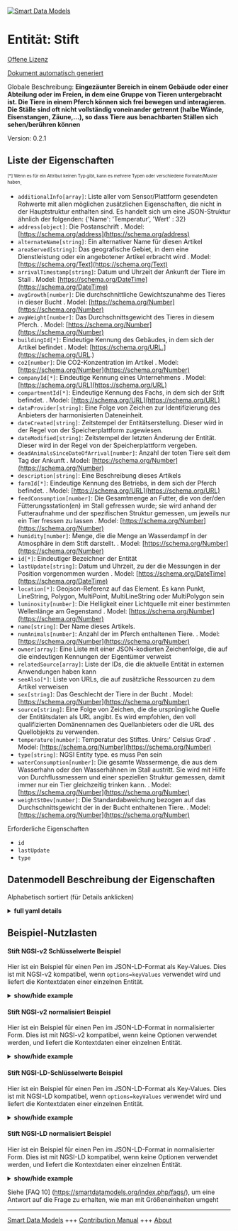 <!-- 10-Header -->  
[![Smart Data Models](https://smartdatamodels.org/wp-content/uploads/2022/01/SmartDataModels_logo.png "Logo")](https://smartdatamodels.org)  
Entität: Stift  
==============<!-- /10-Header -->  
<!-- 15-License -->  
[Offene Lizenz](https://github.com/smart-data-models//dataModel.Agrifood/blob/master/Pen/LICENSE.md)  
[Dokument automatisch generiert](https://docs.google.com/presentation/d/e/2PACX-1vTs-Ng5dIAwkg91oTTUdt8ua7woBXhPnwavZ0FxgR8BsAI_Ek3C5q97Nd94HS8KhP-r_quD4H0fgyt3/pub?start=false&loop=false&delayms=3000#slide=id.gb715ace035_0_60)  
<!-- /15-License -->  
<!-- 20-Description -->  
Globale Beschreibung: **Eingezäunter Bereich in einem Gebäude oder einer Abteilung oder im Freien, in dem eine Gruppe von Tieren untergebracht ist. Die Tiere in einem Pferch können sich frei bewegen und interagieren. Die Ställe sind oft nicht vollständig voneinander getrennt (halbe Wände, Eisenstangen, Zäune,...), so dass Tiere aus benachbarten Ställen sich sehen/berühren können**  
Version: 0.2.1  
<!-- /20-Description -->  
<!-- 30-PropertiesList -->  

## Liste der Eigenschaften  

<sup><sub>[*] Wenn es für ein Attribut keinen Typ gibt, kann es mehrere Typen oder verschiedene Formate/Muster haben</sub></sup>.  
- `additionalInfo[array]`: Liste aller vom Sensor/Plattform gesendeten Rohwerte mit allen möglichen zusätzlichen Eigenschaften, die nicht in der Hauptstruktur enthalten sind. Es handelt sich um eine JSON-Struktur ähnlich der folgenden: {'Name': 'Temperatur', 'Wert' : 32}  - `address[object]`: Die Postanschrift  . Model: [https://schema.org/address](https://schema.org/address)- `alternateName[string]`: Ein alternativer Name für diesen Artikel  - `areaServed[string]`: Das geografische Gebiet, in dem eine Dienstleistung oder ein angebotener Artikel erbracht wird  . Model: [https://schema.org/Text](https://schema.org/Text)- `arrivalTimestamp[string]`: Datum und Uhrzeit der Ankunft der Tiere im Stall  . Model: [https://schema.org/DateTime](https://schema.org/DateTime)- `avgGrowth[number]`: Die durchschnittliche Gewichtszunahme des Tieres in dieser Bucht  . Model: [https://schema.org/Number](https://schema.org/Number)- `avgWeight[number]`: Das Durchschnittsgewicht des Tieres in diesem Pferch.  . Model: [https://schema.org/Number](https://schema.org/Number)- `buildingId[*]`: Eindeutige Kennung des Gebäudes, in dem sich der Artikel befindet  . Model: [https://schema.org/URL.](https://schema.org/URL.)- `co2[number]`: Die CO2-Konzentration im Artikel  . Model: [https://schema.org/Number](https://schema.org/Number)- `companyId[*]`: Eindeutige Kennung eines Unternehmens  . Model: [https://schema.org/URL](https://schema.org/URL)- `compartmentId[*]`: Eindeutige Kennung des Fachs, in dem sich der Stift befindet.  . Model: [https://schema.org/URL](https://schema.org/URL)- `dataProvider[string]`: Eine Folge von Zeichen zur Identifizierung des Anbieters der harmonisierten Dateneinheit.  - `dateCreated[string]`: Zeitstempel der Entitätserstellung. Dieser wird in der Regel von der Speicherplattform zugewiesen.  - `dateModified[string]`: Zeitstempel der letzten Änderung der Entität. Dieser wird in der Regel von der Speicherplattform vergeben.  - `deadAnimalsSinceDateOfArrival[number]`: Anzahl der toten Tiere seit dem Tag der Ankunft  . Model: [https://schema.org/Number](https://schema.org/Number)- `description[string]`: Eine Beschreibung dieses Artikels  - `farmId[*]`: Eindeutige Kennung des Betriebs, in dem sich der Pferch befindet.  . Model: [https://schema.org/URL](https://schema.org/URL)- `feedConsumption[number]`: Die Gesamtmenge an Futter, die von der/den Fütterungsstation(en) im Stall gefressen wurde; sie wird anhand der Futteraufnahme und der spezifischen Struktur gemessen, um jeweils nur ein Tier fressen zu lassen  . Model: [https://schema.org/Number](https://schema.org/Number)- `humidity[number]`: Menge, die die Menge an Wasserdampf in der Atmosphäre in dem Stift darstellt.  . Model: [https://schema.org/Number](https://schema.org/Number)- `id[*]`: Eindeutiger Bezeichner der Entität  - `lastUpdate[string]`: Datum und Uhrzeit, zu der die Messungen in der Position vorgenommen wurden  . Model: [https://schema.org/DateTime](https://schema.org/DateTime)- `location[*]`: Geojson-Referenz auf das Element. Es kann Punkt, LineString, Polygon, MultiPoint, MultiLineString oder MultiPolygon sein  - `luminosity[number]`: Die Helligkeit einer Lichtquelle mit einer bestimmten Wellenlänge am Gegenstand  . Model: [https://schema.org/Number](https://schema.org/Number)- `name[string]`: Der Name dieses Artikels.  - `numAnimals[number]`: Anzahl der im Pferch enthaltenen Tiere.  . Model: [https://schema.org/Number](https://schema.org/Number)- `owner[array]`: Eine Liste mit einer JSON-kodierten Zeichenfolge, die auf die eindeutigen Kennungen der Eigentümer verweist  - `relatedSource[array]`: Liste der IDs, die die aktuelle Entität in externen Anwendungen haben kann  - `seeAlso[*]`: Liste von URLs, die auf zusätzliche Ressourcen zu dem Artikel verweisen  - `sex[string]`: Das Geschlecht der Tiere in der Bucht  . Model: [https://schema.org/Number](https://schema.org/Number)- `source[string]`: Eine Folge von Zeichen, die die ursprüngliche Quelle der Entitätsdaten als URL angibt. Es wird empfohlen, den voll qualifizierten Domänennamen des Quellanbieters oder die URL des Quellobjekts zu verwenden.  - `temperature[number]`: Temperatur des Stiftes.  Unirs:' Celsius Grad'  . Model: [https://schema.org/Number](https://schema.org/Number)- `type[string]`: NGSI Entity type. es muss Pen sein  - `waterConsumption[number]`: Die gesamte Wassermenge, die aus dem Wasserhahn oder den Wasserhähnen im Stall austritt. Sie wird mit Hilfe von Durchflussmessern und einer speziellen Struktur gemessen, damit immer nur ein Tier gleichzeitig trinken kann.  . Model: [https://schema.org/Number](https://schema.org/Number)- `weightStDev[number]`: Die Standardabweichung bezogen auf das Durchschnittsgewicht der in der Bucht enthaltenen Tiere.  . Model: [https://schema.org/Number](https://schema.org/Number)<!-- /30-PropertiesList -->  
<!-- 35-RequiredProperties -->  
Erforderliche Eigenschaften  
- `id`  - `lastUpdate`  - `type`  <!-- /35-RequiredProperties -->  
<!-- 40-RequiredProperties -->  
<!-- /40-RequiredProperties -->  
<!-- 50-DataModelHeader -->  
## Datenmodell Beschreibung der Eigenschaften  
Alphabetisch sortiert (für Details anklicken)  
<!-- /50-DataModelHeader -->  
<!-- 60-ModelYaml -->  
<details><summary><strong>full yaml details</strong></summary>    
```yaml  
Pen:    
  description: 'Fenced area in a building or department or outside housing a group of animals. Animals in a pen can move and interact freely. Pens are often not completely separated from each other (half walls, iron bars, fences,…), making it possible that animals from neighbouring pens can see/touch'    
  properties:    
    additionalInfo:    
      description: 'list of all the raw values sent by the sensor/platform with all the possible extra properties that are not included in the main structure. It is a JSON structure similar to this: {''name'': ''temperature'', ''value'' : 32}'    
      items:    
        properties:    
          name:    
            type: string    
          value:    
            anyOf:    
              - type: string    
              - type: number    
              - type: boolean    
        type: object    
      type: array    
      x-ngsi:    
        type: Property    
    address:    
      description: 'The mailing address'    
      properties:    
        addressCountry:    
          description: 'Property. The country. For example, Spain. Model:''https://schema.org/addressCountry'''    
          type: string    
        addressLocality:    
          description: 'Property. The locality in which the street address is, and which is in the region. Model:''https://schema.org/addressLocality'''    
          type: string    
        addressRegion:    
          description: 'Property. The region in which the locality is, and which is in the country. Model:''https://schema.org/addressRegion'''    
          type: string    
        postOfficeBoxNumber:    
          description: 'Property. The post office box number for PO box addresses. For example, 03578. Model:''https://schema.org/postOfficeBoxNumber'''    
          type: string    
        postalCode:    
          description: 'Property. The postal code. For example, 24004. Model:''https://schema.org/https://schema.org/postalCode'''    
          type: string    
        streetAddress:    
          description: 'Property. The street address. Model:''https://schema.org/streetAddress'''    
          type: string    
      type: object    
      x-ngsi:    
        model: https://schema.org/address    
        type: Property    
    alternateName:    
      description: 'An alternative name for this item'    
      type: string    
      x-ngsi:    
        type: Property    
    areaServed:    
      description: 'The geographic area where a service or offered item is provided'    
      type: string    
      x-ngsi:    
        model: https://schema.org/Text    
        type: Property    
    arrivalTimestamp:    
      description: 'Date and Time for the arrival of animals to the Pen'    
      format: date-time    
      type: string    
      x-ngsi:    
        model: https://schema.org/DateTime    
        type: Property    
    avgGrowth:    
      description: 'The average growth in weight of the animal in this pen'    
      minimum: 0    
      type: number    
      x-ngsi:    
        model: https://schema.org/Number    
        type: Property    
    avgWeight:    
      description: 'The average weight of the animal in this Pen. '    
      minimum: 0    
      type: number    
      x-ngsi:    
        model: https://schema.org/Number    
        type: Property    
        units: Kg    
    buildingId:    
      anyOf:    
        - description: 'Property. Identifier with format of any NGSI entity'    
          maxLength: 256    
          minLength: 1    
          pattern: ^[\w\-\.\{\}\$\+\*\[\]`|~^@!,:\\]+$    
          type: string    
        - description: 'Property. Identifier format of any NGSI entity.'    
          format: uri    
          type: string    
      description: 'Unique identifier of the Building the item is located in'    
      x-ngsi:    
        model: https://schema.org/URL.    
        type: Relationship    
    co2:    
      description: 'The CO2 concentration in the item'    
      minimum: 0    
      type: number    
      x-ngsi:    
        model: https://schema.org/Number    
        type: Property    
    companyId:    
      anyOf:    
        - description: 'Property. Identifier format of any NGSI entity'    
          maxLength: 256    
          minLength: 1    
          pattern: ^[\w\-\.\{\}\$\+\*\[\]`|~^@!,:\\]+$    
          type: string    
        - description: 'Property. Identifier format of any NGSI entity'    
          format: uri    
          type: string    
      description: 'Unique identifier of a company'    
      x-ngsi:    
        model: https://schema.org/URL    
        type: Relationship    
    compartmentId:    
      anyOf:    
        - description: 'Property. Identifier format of any NGSI entity'    
          maxLength: 256    
          minLength: 1    
          pattern: ^[\w\-\.\{\}\$\+\*\[\]`|~^@!,:\\]+$    
          type: string    
        - description: 'Property. Identifier format of any NGSI entity'    
          format: uri    
          type: string    
      description: 'Unique identifier of the Compartment the Pen is located in.'    
      x-ngsi:    
        model: https://schema.org/URL    
        type: Relationship    
    dataProvider:    
      description: 'A sequence of characters identifying the provider of the harmonised data entity.'    
      type: string    
      x-ngsi:    
        type: Property    
    dateCreated:    
      description: 'Entity creation timestamp. This will usually be allocated by the storage platform.'    
      format: date-time    
      type: string    
      x-ngsi:    
        type: Property    
    dateModified:    
      description: 'Timestamp of the last modification of the entity. This will usually be allocated by the storage platform.'    
      format: date-time    
      type: string    
      x-ngsi:    
        type: Property    
    deadAnimalsSinceDateOfArrival:    
      description: 'Number of dead animals since the date of arrival'    
      minimum: 0    
      type: number    
      x-ngsi:    
        model: https://schema.org/Number    
        type: Property    
    description:    
      description: 'A description of this item'    
      type: string    
      x-ngsi:    
        type: Property    
    farmId:    
      anyOf:    
        - description: 'Property. Identifier format of any NGSI entity'    
          maxLength: 256    
          minLength: 1    
          pattern: ^[\w\-\.\{\}\$\+\*\[\]`|~^@!,:\\]+$    
          type: string    
        - description: 'Property. Identifier format of any NGSI entity'    
          format: uri    
          type: string    
      description: 'Unique identifier of the Farm the Pen is located in.'    
      x-ngsi:    
        model: https://schema.org/URL    
        type: Relationship    
    feedConsumption:    
      description: 'The total amount of food that has been eaten from the feeding station(s) in the pen.It is measured through feed intakes and specific structure to let only one animal at a time to eat'    
      minimum: 0    
      type: number    
      x-ngsi:    
        model: https://schema.org/Number    
        type: Property    
        units: Kg    
    humidity:    
      description: 'Quantity representing the amount of water vapour in the atmosphere in the pen. '    
      maximum: 1    
      minimum: 0    
      type: number    
      x-ngsi:    
        model: https://schema.org/Number    
        type: Property    
    id:    
      anyOf: &pen_-_properties_-_owner_-_items_-_anyof    
        - description: 'Property. Identifier format of any NGSI entity'    
          maxLength: 256    
          minLength: 1    
          pattern: ^[\w\-\.\{\}\$\+\*\[\]`|~^@!,:\\]+$    
          type: string    
        - description: 'Property. Identifier format of any NGSI entity'    
          format: uri    
          type: string    
      description: 'Unique identifier of the entity'    
      x-ngsi:    
        type: Property    
    lastUpdate:    
      description: 'Date and time at which the measurements in the item were taken'    
      format: date-time    
      type: string    
      x-ngsi:    
        model: https://schema.org/DateTime    
        type: Property    
        units: Seconds    
    location:    
      description: 'Geojson reference to the item. It can be Point, LineString, Polygon, MultiPoint, MultiLineString or MultiPolygon'    
      oneOf:    
        - description: 'Geoproperty. Geojson reference to the item. Point'    
          properties:    
            bbox:    
              items:    
                type: number    
              minItems: 4    
              type: array    
            coordinates:    
              items:    
                type: number    
              minItems: 2    
              type: array    
            type:    
              enum:    
                - Point    
              type: string    
          required:    
            - type    
            - coordinates    
          title: 'GeoJSON Point'    
          type: object    
        - description: 'Geoproperty. Geojson reference to the item. LineString'    
          properties:    
            bbox:    
              items:    
                type: number    
              minItems: 4    
              type: array    
            coordinates:    
              items:    
                items:    
                  type: number    
                minItems: 2    
                type: array    
              minItems: 2    
              type: array    
            type:    
              enum:    
                - LineString    
              type: string    
          required:    
            - type    
            - coordinates    
          title: 'GeoJSON LineString'    
          type: object    
        - description: 'Geoproperty. Geojson reference to the item. Polygon'    
          properties:    
            bbox:    
              items:    
                type: number    
              minItems: 4    
              type: array    
            coordinates:    
              items:    
                items:    
                  items:    
                    type: number    
                  minItems: 2    
                  type: array    
                minItems: 4    
                type: array    
              type: array    
            type:    
              enum:    
                - Polygon    
              type: string    
          required:    
            - type    
            - coordinates    
          title: 'GeoJSON Polygon'    
          type: object    
        - description: 'Geoproperty. Geojson reference to the item. MultiPoint'    
          properties:    
            bbox:    
              items:    
                type: number    
              minItems: 4    
              type: array    
            coordinates:    
              items:    
                items:    
                  type: number    
                minItems: 2    
                type: array    
              type: array    
            type:    
              enum:    
                - MultiPoint    
              type: string    
          required:    
            - type    
            - coordinates    
          title: 'GeoJSON MultiPoint'    
          type: object    
        - description: 'Geoproperty. Geojson reference to the item. MultiLineString'    
          properties:    
            bbox:    
              items:    
                type: number    
              minItems: 4    
              type: array    
            coordinates:    
              items:    
                items:    
                  items:    
                    type: number    
                  minItems: 2    
                  type: array    
                minItems: 2    
                type: array    
              type: array    
            type:    
              enum:    
                - MultiLineString    
              type: string    
          required:    
            - type    
            - coordinates    
          title: 'GeoJSON MultiLineString'    
          type: object    
        - description: 'Geoproperty. Geojson reference to the item. MultiLineString'    
          properties:    
            bbox:    
              items:    
                type: number    
              minItems: 4    
              type: array    
            coordinates:    
              items:    
                items:    
                  items:    
                    items:    
                      type: number    
                    minItems: 2    
                    type: array    
                  minItems: 4    
                  type: array    
                type: array    
              type: array    
            type:    
              enum:    
                - MultiPolygon    
              type: string    
          required:    
            - type    
            - coordinates    
          title: 'GeoJSON MultiPolygon'    
          type: object    
      x-ngsi:    
        type: Geoproperty    
    luminosity:    
      description: 'The brightness of a light source of a certain wavelength at the item'    
      minimum: 0    
      type: number    
      x-ngsi:    
        model: https://schema.org/Number    
        type: Property    
        units: LUX    
    name:    
      description: 'The name of this item.'    
      type: string    
      x-ngsi:    
        type: Property    
    numAnimals:    
      description: 'Number of animals contained in the Pen.'    
      minimum: 0    
      type: number    
      x-ngsi:    
        model: https://schema.org/Number    
        type: Property    
    owner:    
      description: 'A List containing a JSON encoded sequence of characters referencing the unique Ids of the owner(s)'    
      items:    
        anyOf: *pen_-_properties_-_owner_-_items_-_anyof    
        description: 'Property. Unique identifier of the entity'    
      type: array    
      x-ngsi:    
        type: Property    
    relatedSource:    
      description: 'List of IDs the current entity may have in external applications'    
      items:    
        - type: object    
          values:    
            application:    
              anyOf: *pen_-_properties_-_owner_-_items_-_anyof    
              description: 'Property. Unique identifier of the entity'    
            applicationEntityId:    
              type: string    
      type: array    
      x-ngsi:    
        type: Property    
    seeAlso:    
      description: 'list of uri pointing to additional resources about the item'    
      oneOf:    
        - items:    
            format: uri    
            type: string    
          minItems: 1    
          type: array    
        - format: uri    
          type: string    
      x-ngsi:    
        type: Property    
    sex:    
      description: 'The sex of the animals contained in the pen'    
      enum:    
        - M    
        - F    
        - unknown    
        - ""    
      type: string    
      x-ngsi:    
        model: https://schema.org/Number    
        type: Property    
    source:    
      description: 'A sequence of characters giving the original source of the entity data as a URL. Recommended to be the fully qualified domain name of the source provider, or the URL to the source object.'    
      type: string    
      x-ngsi:    
        type: Property    
    temperature:    
      description: 'Temperature of the Pen.  Unirs:'' Celsius degree'''    
      type: number    
      x-ngsi:    
        model: https://schema.org/Number    
        type: Property    
    type:    
      description: 'NGSI Entity type. it has to be Pen'    
      enum:    
        - Pen    
      type: string    
      x-ngsi:    
        type: Property    
    waterConsumption:    
      description: 'The total amount of water that came out from the tap or taps in the pen. It is measured through flowmeters and specific structure to let only one animal at a time drink.'    
      minimum: 0    
      type: number    
      x-ngsi:    
        model: https://schema.org/Number    
        type: Property    
    weightStDev:    
      description: 'The standard deviation associated to the average weight of the animals contained in the Pen.'    
      type: number    
      x-ngsi:    
        model: https://schema.org/Number    
        type: Property    
  required:    
    - id    
    - type    
    - lastUpdate    
  type: object    
  x-derived-from: ""    
  x-disclaimer: 'Redistribution and use in source and binary forms, with or without modification, are permitted  provided that the license conditions are met. Copyleft (c) 2021 Contributors to Smart Data Models Program'    
  x-license-url: https://github.com/smart-data-models/dataModel.Agrifood/blob/master/Pen/LICENSE.md    
  x-model-schema: https://smart-data-models.github.io/dataModel.Agrifood/Pen/schema.json    
  x-model-tags: ""    
  x-version: 0.2.1    
```  
</details>    
<!-- /60-ModelYaml -->  
<!-- 70-MiddleNotes -->  
<!-- /70-MiddleNotes -->  
<!-- 80-Examples -->  
## Beispiel-Nutzlasten  
#### Stift NGSI-v2 Schlüsselwerte Beispiel  
Hier ist ein Beispiel für einen Pen im JSON-LD-Format als Key-Values. Dies ist mit NGSI-v2 kompatibel, wenn `options=keyValues` verwendet wird und liefert die Kontextdaten einer einzelnen Entität.  
<details><summary><strong>show/hide example</strong></summary>    
```json  
{  
  "id": "e24b1aa9-d9bf-4f50-8583-3d51ade41588",  
  "type": "Pen",  
  "additionalInfo": [  
    {  
      "name": "Farm1FeedTray",  
      "value": 1  
    },  
    {  
      "name": "Farm1DepartmentId",  
      "value": "43"  
    },  
    {  
      "name": "Farm1ValveId",  
      "value": "69"  
    },  
    {  
      "name": "Farm1PenId",  
      "value": "1"  
    },  
    {  
      "name": "Farm1BuildingId",  
      "value": "2"  
    }  
  ],  
  "buildingId": "5ee3dbc8-343b-40a7-ac04-dec67215ff98",  
  "companyId": "4579b77f-31c1-44ef-b200-9a2407cc82e9",  
  "compartmentId": "ab8680c6-3e82-40fb-8577-f6a0ab717586",  
  "empty": false,  
  "farmId": "3b6473e3-fdc9-4646-b1cf-d41e3af58eff",  
  "lastUpdate": "2020-04-12T20:44:55",  
  "sex": "",  
  "temperature": 25  
}  
```  
</details>  
#### Stift NGSI-v2 normalisiert Beispiel  
Hier ist ein Beispiel für einen Pen im JSON-LD-Format in normalisierter Form. Dies ist mit NGSI-v2 kompatibel, wenn keine Optionen verwendet werden, und liefert die Kontextdaten einer einzelnen Entität.  
<details><summary><strong>show/hide example</strong></summary>    
```json  
{  
  "id": "e24b1aa9-d9bf-4f50-8583-3d51ade41588",  
  "type": "pen",  
  "additionalInfo": {  
    "type": "array",  
    "value": [  
      {  
        "name": "Farm1FeedTray",  
        "value": 1  
      },  
      {  
        "name": "Farm1DepartmentId",  
        "value": "43"  
      },  
      {  
        "name": "Farm1ValveId",  
        "value": "69"  
      },  
      {  
        "name": "Farm1PenId",  
        "value": "1"  
      },  
      {  
        "name": "Farm1BuildingId",  
        "value": "2"  
      }  
    ]  
  },  
  "buildingId": {  
    "type": "string",  
    "value": "5ee3dbc8-343b-40a7-ac04-dec67215ff98"  
  },  
  "companyId": {  
    "type": "string",  
    "value": "4579b77f-31c1-44ef-b200-9a2407cc82e9"  
  },  
  "compartmentId": {  
    "type": "string",  
    "value": "ab8680c6-3e82-40fb-8577-f6a0ab717586"  
  },  
  "empty": {  
    "type": "boolean",  
    "value": "false"  
  },  
  "farmId": {  
    "type": "string",  
    "value": "3b6473e3-fdc9-4646-b1cf-d41e3af58eff"  
  },  
  "lastUpdate": {  
    "type": "string",  
    "value": "2020-04-12T20:44:55"  
  },  
  "sex": {  
    "type": "string",  
    "value": ""  
  },  
  "temperature": {  
    "type": "number",  
    "value": 25  
  }  
}  
```  
</details>  
#### Stift NGSI-LD-Schlüsselwerte Beispiel  
Hier ist ein Beispiel für einen Pen im JSON-LD-Format als Key-Values. Dies ist mit NGSI-LD kompatibel, wenn `options=keyValues` verwendet wird und liefert die Kontextdaten einer einzelnen Entität.  
<details><summary><strong>show/hide example</strong></summary>    
```json  
{  
    "id": "e24b1aa9-d9bf-4f50-8583-3d51ade41588",  
    "type": "Pen",  
    "additionalInfo": [  
        {  
            "name": "Farm1FeedTray",  
            "value": 1  
        },  
        {  
            "name": "Farm1DepartmentId",  
            "value": "43"  
        },  
        {  
            "name": "Farm1ValveId",  
            "value": "69"  
        },  
        {  
            "name": "Farm1PenId",  
            "value": "1"  
        },  
        {  
            "name": "Farm1BuildingId",  
            "value": "2"  
        }  
    ],  
    "buildingId": "5ee3dbc8-343b-40a7-ac04-dec67215ff98",  
    "companyId": "4579b77f-31c1-44ef-b200-9a2407cc82e9",  
    "compartmentId": "ab8680c6-3e82-40fb-8577-f6a0ab717586",  
    "empty": false,  
    "farmId": "3b6473e3-fdc9-4646-b1cf-d41e3af58eff",  
    "lastUpdate": "2020-04-12T20:44:55",  
    "sex": "",  
    "temperature": 25,  
    "@context": [  
        "https://smart-data-models.github.io/data-models/context.jsonld",  
        "https://raw.githubusercontent.com/smart-data-models/dataModel.Agrifood/master/context.jsonld"  
    ]  
}  
```  
</details>  
#### Stift NGSI-LD normalisiert Beispiel  
Hier ist ein Beispiel für einen Pen im JSON-LD-Format in normalisierter Form. Dies ist mit NGSI-LD kompatibel, wenn keine Optionen verwendet werden, und liefert die Kontextdaten einer einzelnen Entität.  
<details><summary><strong>show/hide example</strong></summary>    
```json  
{  
    "id": "e24b1aa9-d9bf-4f50-8583-3d51ade41588",  
    "type": "Pen",  
    "additionalInfo": {  
        "type": "array",  
        "value": [  
            {  
                "name": "Farm1FeedTray",  
                "value": 1  
            },  
            {  
                "name": "Farm1DepartmentId",  
                "value": "43"  
            },  
            {  
                "name": "Farm1ValveId",  
                "value": "69"  
            },  
            {  
                "name": "Farm1PenId",  
                "value": "1"  
            },  
            {  
                "name": "Farm1BuildingId",  
                "value": "2"  
            }  
        ]  
    },  
    "buildingId": {  
        "type": "string",  
        "value": "5ee3dbc8-343b-40a7-ac04-dec67215ff98"  
    },  
    "companyId": {  
        "type": "string",  
        "value": "4579b77f-31c1-44ef-b200-9a2407cc82e9"  
    },  
    "compartmentId": {  
        "type": "string",  
        "value": "ab8680c6-3e82-40fb-8577-f6a0ab717586"  
    },  
    "empty": {  
        "type": "boolean",  
        "value": "false"  
    },  
    "farmId": {  
        "type": "string",  
        "value": "3b6473e3-fdc9-4646-b1cf-d41e3af58eff"  
    },  
    "lastUpdate": {  
        "type": "string",  
        "value": "2020-04-12T20:44:55"  
    },  
    "sex": {  
        "type": "string",  
        "value": ""  
    },  
    "temperature": {  
        "type": "number",  
        "value": 25  
    },  
    "@context": [  
        "https://smart-data-models.github.io/data-models/context.jsonld",  
        "https://raw.githubusercontent.com/smart-data-models/dataModel.Agrifood/master/context.jsonld"  
    ]  
}  
```  
</details><!-- /80-Examples -->  
<!-- 90-FooterNotes -->  
<!-- /90-FooterNotes -->  
<!-- 95-Units -->  
Siehe [FAQ 10] (https://smartdatamodels.org/index.php/faqs/), um eine Antwort auf die Frage zu erhalten, wie man mit Größeneinheiten umgeht  
<!-- /95-Units -->  
<!-- 97-LastFooter -->  
---  
[Smart Data Models](https://smartdatamodels.org) +++ [Contribution Manual](https://bit.ly/contribution_manual) +++ [About](https://bit.ly/Introduction_SDM)<!-- /97-LastFooter -->  

